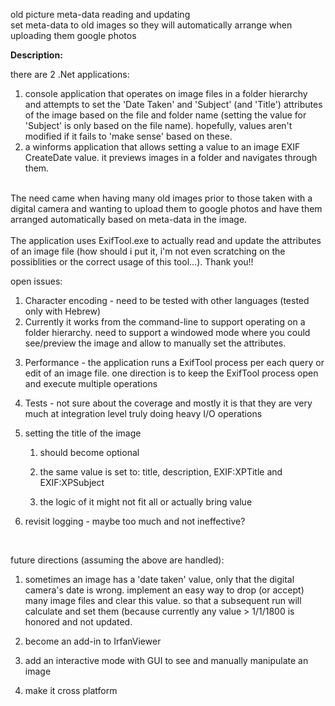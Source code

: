 ﻿old picture meta-data reading and updating<br />
set meta-data to old images so they will automatically arrange when uploading them google photos<br />
<p class="auto-style1">
    <strong>Description:</strong></p>
<p class="auto-style3">
    there are 2 .Net applications:
<ol>
 <li>console application that operates on image files in a folder hierarchy and attempts to set the &#39;Date Taken&#39; and &#39;Subject&#39; (and &#39;Title&#39;) attributes of the image based on the file and folder name (setting the value for &#39;Subject&#39; is only based on the file name). hopefully, values aren&#39;t modified if it fails to &#39;make sense&#39; based on these.
 <li>a winforms application that allows setting a value to an image EXIF CreateDate value. it previews images in a folder and navigates through them.
</ol>
    <br/>
The need came when having many old images prior to those taken with a digital camera and wanting to upload them to google photos and have them arranged automatically based on meta-data in the image.
    <br/>
    <br/>
The application uses ExifTool.exe to actually read and update the attributes of an image file (how should i put it, i'm not even scratching on the possiblities or the correct usage of this tool...). Thank you!!
</p>
<p class="auto-style2">
    open issues:
</p>
<ol>
    <li>Character encoding - need to be tested with other languages (tested only with Hebrew)</li>
    <li>Currently it works from the command-line to support operating on a folder hierarchy. need to support a windowed mode where you could see/preview the image and allow to manually set the attributes.</li>
    <li>
        <p>
            Performance - the application runs a ExifTool process per each query or edit of an image file. one direction is to keep the ExifTool process open and execute multiple operations
        </p>
    </li>
    <li>
        <p>
            Tests - not sure about the coverage and mostly it is that they are very much at integration level truly doing heavy I/O operations
        </p>
    </li>
    <li>
        <p>
            setting the title of the image
        </p>
        <ol>
            <li>
                <p>
                    should become optional
                </p>
            </li>
            <li>
                <p>
                    the same value is set to: title, description, EXIF:XPTitle and EXIF:XPSubject
                </p>
            </li>
            <li>
                <p>
                    the logic of it might not fit all or actually bring value</p>
            </li>
        </ol>
    </li>
    <li>
        <p>
            revisit logging - maybe too much and not ineffective?</p>
    </li>
</ol>

<p>
    &nbsp;</p>
<p>
    <span class="auto-style1">future directions (assuming the above are handled)</span>:</p>
<ol>
    <li>
        <p>
            sometimes an image has a 'date taken' value, only that the digital camera's date is wrong. implement an easy way to drop (or accept) many image files and clear this value. so that a subsequent run will calculate and set them (because currently any value > 1/1/1800 is honored and not updated.
        </p>
    </li>
    <li>
        <p>
            become an add-in to IrfanViewer
        </p>
    </li>
    <li>
        <p>
            add an interactive mode with GUI to see and manually manipulate an image
        </p>
    </li>
    <li>
        <p>
            make it cross platform
        </p>
    </li>
</ol>
